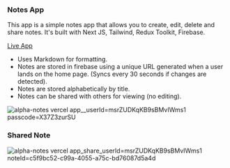 ### Notes App

This app is a simple notes app that allows you to create, edit, delete and share notes. It's built with Next JS, Tailwind, Redux Toolkit, Firebase.

[Live App](https://alpha-notes.vercel.app/)

- Uses Markdown for formatting.
- Notes are stored in firebase using a unique URL generated when a user lands on the home page. (Syncs every 30 seconds if changes are detected).
- Notes are stored alphabetically by title.
- Notes can be shared with others for viewing (no editing).

![alpha-notes vercel app__userId=msrZUDKqKB9sBMvIWms1 passcode=X37Z3zurSU](https://user-images.githubusercontent.com/30006190/234676237-3d97280f-c334-4d03-b888-356c93663dcd.png)

### Shared Note

![alpha-notes vercel app_share_userId=msrZUDKqKB9sBMvIWms1 noteId=c5f9bc52-c99a-4055-a75c-bd76087d5a4d](https://user-images.githubusercontent.com/30006190/234676681-05fa69f5-effe-4844-b507-9492848c5a07.png)


